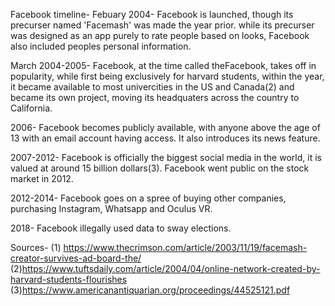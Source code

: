 Facebook timeline- 
Febuary 2004- Facebook is launched, though its precurser named 'Facemash' was made the year prior. while its precurser was designed as an app purely to rate people based on looks, Facebook also included peoples personal information.

March 2004-2005- Facebook, at the time called theFacebook, takes off in popularity, while first being exclusively for harvard students, within the year, it became available to most univercities in the US and Canada(2) and became its own project, moving its headquaters across the country to California.

2006- Facebook becomes publicly available, with anyone above the age of 13 with an email account having access. It also introduces its news feature.

2007-2012- Facebook is officially the biggest social media in the world, it is valued at around 15 billion dollars(3). Facebook went public on the stock market in 2012.

2012-2014- Facebook goes on a spree of buying other companies, purchasing Instagram, Whatsapp and Oculus VR.

2018- Facebook illegally used data to sway elections.

















Sources- 
(1) https://www.thecrimson.com/article/2003/11/19/facemash-creator-survives-ad-board-the/
(2)https://www.tuftsdaily.com/article/2004/04/online-network-created-by-harvard-students-flourishes
(3)https://www.americanantiquarian.org/proceedings/44525121.pdf